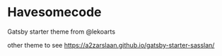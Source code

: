 # Havesomecode

Gatsby starter theme from @lekoarts

other theme to see https://a2zarslaan.github.io/gatsby-starter-sasslan/